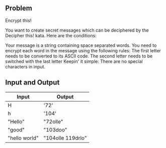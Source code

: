 ## Problem 

Encrypt this!

You want to create secret messages which can be deciphered by the Decipher this! kata. Here are the conditions:

Your message is a string containing space separated words.
You need to encrypt each word in the message using the following rules:
The first letter needs to be converted to its ASCII code.
The second letter needs to be switched with the last letter
Keepin' it simple: There are no special characters in input.



## Input and Output

| Input | Output |
| --- | --- | 
| H | '72' |
| h | '104' | 
| "Hello" |"72olle" |
| "good" | "103doo" |
| "hello world" | "104olle 119drlo" |